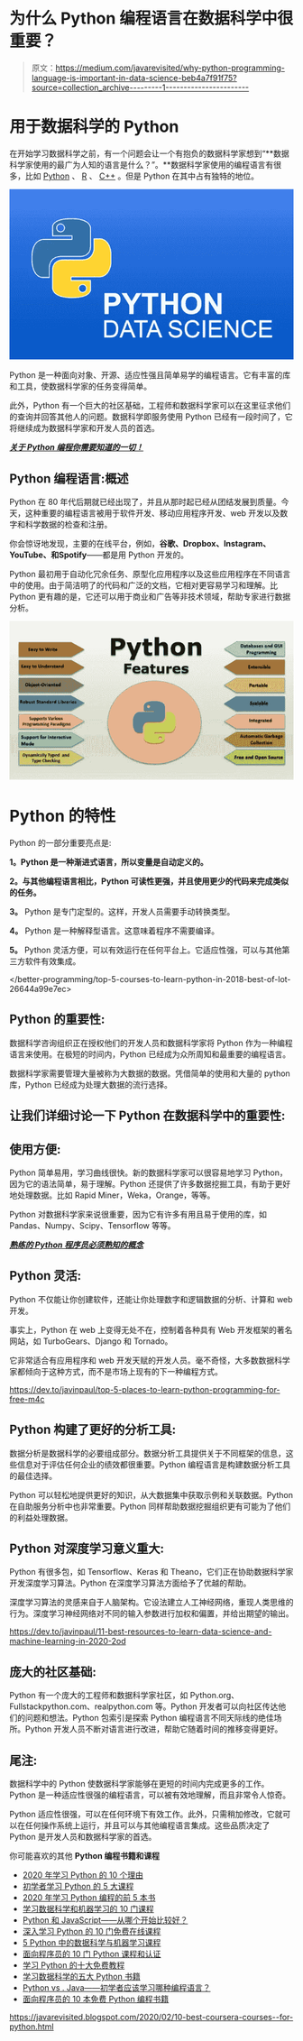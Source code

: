 # 为什么 Python 编程语言在数据科学中很重要？

> 原文：<https://medium.com/javarevisited/why-python-programming-language-is-important-in-data-science-beb4a7f91f75?source=collection_archive---------1----------------------->

# 用于数据科学的 Python

在开始学习数据科学之前，有一个问题会让一个有抱负的数据科学家想到“**数据科学家使用的最广为人知的语言是什么？”。**数据科学家使用的编程语言有很多，比如 [Python](https://hackernoon.com/top-5-courses-to-learn-python-in-2018-best-of-lot-26644a99e7ec) 、 [R](https://hackernoon.com/5-free-r-programming-courses-for-data-scientists-and-ml-programmers-5732cb9e10?source=extreme_sidebar---------0-2--------------------) 、 [C++](/javarevisited/top-10-courses-to-learn-c-for-beginners-best-and-free-4afc262a544e) 。但是 Python 在其中占有独特的地位。

[![](img/55e3d2e43f2aace32ded21dbccc5bc90.png)](https://medium.com/better-programming/top-5-courses-to-learn-python-in-2018-best-of-lot-26644a99e7ec?)

Python 是一种面向对象、开源、适应性强且简单易学的编程语言。它有丰富的库和工具，使数据科学家的任务变得简单。

此外，Python 有一个巨大的社区基础，工程师和数据科学家可以在这里征求他们的查询并回答其他人的问题。数据科学即服务使用 Python 已经有一段时间了，它将继续成为数据科学家和开发人员的首选。

[***关于 Python 编程你需要知道的一切！***](https://techvidvan.com/tutorials/python-tutorial/)

## **Python 编程语言:概述**

Python 在 80 年代后期就已经出现了，并且从那时起已经从团结发展到质量。今天，这种重要的编程语言被用于软件开发、移动应用程序开发、web 开发以及数字和科学数据的检查和注册。

你会惊讶地发现，主要的在线平台，例如，**谷歌、Dropbox、Instagram、YouTube、**和**Spotify**——都是用 Python 开发的。

Python 最初用于自动化冗余任务、原型化应用程序以及这些应用程序在不同语言中的使用。由于简洁明了的代码和广泛的文档，它相对更容易学习和理解。比 Python 更有趣的是，它还可以用于商业和广告等非技术领域，帮助专家进行数据分析。

![](img/13a9a5d212131d51e32e898405f6d795.png)

# **Python 的特性**

Python 的一部分重要亮点是:

**1。Python 是一种渐进式语言，所以变量是自动定义的。**

**2。与其他编程语言相比，Python 可读性更强，并且使用更少的代码来完成类似的任务。**

**3。** Python 是专门定型的。这样，开发人员需要手动转换类型。

**4。** Python 是一种解释型语言。这意味着程序不需要编译。

**5。** Python 灵活方便，可以有效运行在任何平台上。它适应性强，可以与其他第三方软件有效集成。

</better-programming/top-5-courses-to-learn-python-in-2018-best-of-lot-26644a99e7ec>  

## **Python 的重要性:**

数据科学咨询组织正在授权他们的开发人员和数据科学家将 Python 作为一种编程语言来使用。在极短的时间内，Python 已经成为众所周知和最重要的编程语言。

数据科学家需要管理大量被称为大数据的数据。凭借简单的使用和大量的 python 库，Python 已经成为处理大数据的流行选择。

## 让我们详细讨论一下 Python 在数据科学中的重要性:

## **使用方便**:

Python 简单易用，学习曲线很快。新的数据科学家可以很容易地学习 Python，因为它的语法简单，易于理解。Python 还提供了许多数据挖掘工具，有助于更好地处理数据。比如 Rapid Miner，Weka，Orange，等等。

Python 对数据科学家来说很重要，因为它有许多有用且易于使用的库，如 Pandas、Numpy、Scipy、Tensorflow 等等。

[***熟练的 Python 程序员必须熟知的概念***](https://dev.to/anujgupta/9-concepts-of-python-that-you-cannot-afford-to-miss-4ncj)

## **Python 灵活:**

Python 不仅能让你创建软件，还能让你处理数字和逻辑数据的分析、计算和 web 开发。

事实上，Python 在 web 上变得无处不在，控制着各种具有 Web 开发框架的著名网站，如 TurboGears、Django 和 Tornado。

它非常适合有应用程序和 web 开发天赋的开发人员。毫不奇怪，大多数数据科学家都倾向于这种方式，而不是市场上现有的下一种编程方式。

<https://dev.to/javinpaul/top-5-places-to-learn-python-programming-for-free-m4c>  

## **Python 构建了更好的分析工具:**

数据分析是数据科学的必要组成部分。数据分析工具提供关于不同框架的信息，这些信息对于评估任何企业的绩效都很重要。Python 编程语言是构建数据分析工具的最佳选择。

Python 可以轻松地提供更好的知识，从大数据集中获取示例和关联数据。Python 在自助服务分析中也非常重要。Python 同样帮助数据挖掘组织更有可能为了他们的利益处理数据。

## **Python 对深度学习意义重大:**

Python 有很多包，如 Tensorflow、Keras 和 Theano，它们正在协助数据科学家开发深度学习算法。Python 在深度学习算法方面给予了优越的帮助。

深度学习算法的灵感来自于人脑架构。它设法建立人工神经网络，重现人类思维的行为。深度学习神经网络对不同的输入参数进行加权和偏置，并给出期望的输出。

<https://dev.to/javinpaul/11-best-resources-to-learn-data-science-and-machine-learning-in-2020-2od>  

## **庞大的社区基础:**

Python 有一个庞大的工程师和数据科学家社区，如 Python.org、Fullstackpython.com、realpython.com 等。Python 开发者可以向社区传达他们的问题和想法。Python 包索引是探索 Python 编程语言不同天际线的绝佳场所。Python 开发人员不断对语言进行改进，帮助它随着时间的推移变得更好。

## 尾注:

数据科学中的 Python 使数据科学家能够在更短的时间内完成更多的工作。Python 是一种适应性很强的编程语言，可以被有效地理解，而且非常令人惊奇。

Python 适应性很强，可以在任何环境下有效工作。此外，只需稍加修改，它就可以在任何操作系统上运行，并且可以与其他编程语言集成。这些品质决定了 Python 是开发人员和数据科学家的首选。

你可能喜欢的其他 **Python 编程书籍和课程**

*   [2020 年学习 Python 的 10 个理由](https://javarevisited.blogspot.com/2018/05/10-reasons-to-learn-python-programming.html)
*   [初学者学习 Python 的 5 大课程](https://javarevisited.blogspot.com/2018/03/top-5-courses-to-learn-python-in-2018.html)
*   [2020 年学习 Python 编程的前 5 本书](https://javarevisited.blogspot.com/2019/07/top-5-books-to-learn-python-in-2019.html#axzz6CF1B6UO6)
*   [学习数据科学和机器学习的 10 门课程](https://dev.to/javinpaul/10-data-science-and-machine-learning-courses-for-programmers-looking-to-switch-career-57kd)
*   [Python 和 JavaScript——从哪个开始比较好？](https://javarevisited.blogspot.com/2019/05/python-vs-javascript-which-programming-language-beginners-should-learn.html)
*   [深入学习 Python 的 10 门免费在线课程](https://javarevisited.blogspot.com/2018/12/10-free-python-courses-for-programmers.html)
*   [5 Python 中的数据科学与机器学习课程](https://javarevisited.blogspot.com/2018/03/top-5-data-science-and-machine-learning-online-courses-to-learn-online.html)
*   [面向程序员的 10 门 Python 课程和认证](/better-programming/top-5-courses-to-learn-python-in-2018-best-of-lot-26644a99e7ec)
*   [学习 Python 的十大免费教程](https://dev.to/javinpaul/top-5-places-to-learn-python-programming-for-free-m4c)
*   [学习数据科学的五大 Python 书籍](https://javarevisited.blogspot.com/2019/08/top-5-python-books-for-data-science-and-machine-learning.html)
*   [Python vs . Java——初学者应该学习哪种编程语言？](https://javarevisited.blogspot.com/2018/06/java-vs-python-which-programming-language-to-learn-first.html)
*   [面向程序员的 10 本免费 Python 编程书籍](http://www.java67.com/2017/05/top-7-free-python-programming-books-pdf-online-download.html)

<https://javarevisited.blogspot.com/2020/02/10-best-coursera-courses--for-python.html> 